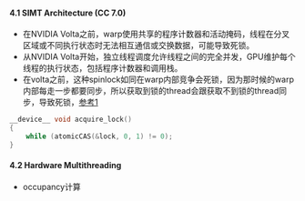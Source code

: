 #### 4.1 SIMT Architecture (CC 7.0)
- 在NVIDIA Volta之前，warp使用共享的程序计数器和活动掩码，线程在分叉区域或不同执行状态时无法相互通信或交换数据，可能导致死锁。
- 从NVIDIA Volta开始，独立线程调度允许线程之间的完全并发，GPU维护每个线程的执行状态，包括程序计数器和调用栈。
- 在volta之前，这种spinlock如同在warp内部竞争会死锁，因为那时候的warp内部每走一步都要同步，所以获取到锁的thread会跟获取不到锁的thread同步，导致死锁，[参考1](https://stackoverflow.com/questions/59153149/correct-implementation-of-spin-lock-in-cuda)
 ```C++
 __device__ void acquire_lock() 
 { 
	 while (atomicCAS(&lock, 0, 1) != 0);
 }
  ```
#### 4.2 Hardware Multithreading
- occupancy计算


